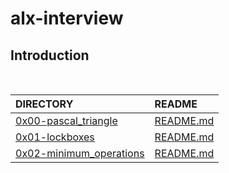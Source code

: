 # alx-interview

## Introduction

<br/>

| DIRECTORY | README |
| :--- | :--- |
| [0x00-pascal_triangle](https://github.com/lulu994/alx-interview/tree/master/0x00-pascal_triangle) |  [README.md](https://github.com/lulu994/alx-interview/blob/master/0x00-pascal_triangle/README.md)|
| [0x01-lockboxes](https://github.com/lulu994/alx-interview/tree/master/0x01-lockboxes) |  [README.md](https://github.com/lulu994/alx-interview/blob/master/0x01-lockboxes/README.md)|
| [0x02-minimum_operations](https://github.com/lulu994/alx-interview/tree/master/0x02-minimum_operations) |  [README.md](https://github.com/lulu994/alx-interview/blob/master/0x02-minimum_operations/README.md)|
